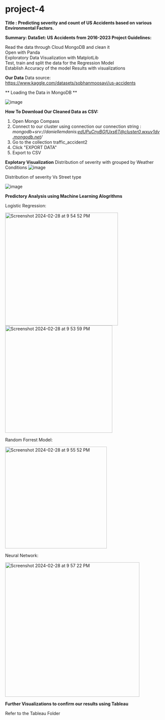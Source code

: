 # project-4

**Title : Predicting severity and count of US Accidents based on various Environmental Factors.**

**Summary: DataSet: US Accidents from 2016-2023 Project Guidelines:**

Read the data through Cloud MongoDB and clean it <br>
Open with Panda <br>
Exploratory Data Visualization with MatplotLib <br>
Test, train and split the data for the Regression Model <br>
Establish Accuracy of the model Results with visualizations

**Our Data**
Data source: https://www.kaggle.com/datasets/sobhanmoosavi/us-accidents

** Loading the Data in MongoDB **

![image](https://github.com/ManjushaSethi/project-4/assets/143744238/6f501d1b-1bcf-465e-8b30-f92169ab1d83)



**How To Download Our Cleaned Data as CSV:**

1. Open Mongo Compass
2. Connect to our cluster using connection our connection string : *mongodb+srv://daniellemdanis:edUPuCnyBGfUxs6T@cluster0.wxuv1dv.mongodb.net/*
3. Go to the collection traffic_accident2
4. Click "EXPORT DATA"
5. Export to CSV

**Explotary Visualization**
 Distribution of severity with grouped by Weather Conditions
 ![image](https://github.com/ManjushaSethi/project-4/assets/143744238/efd73d71-037a-4f66-bf1d-0ee3a7c07e1b)

 Distribution of severity Vs Street type

 ![image](https://github.com/ManjushaSethi/project-4/assets/143744238/59e0036e-178b-4acb-a446-f1aaebc7a10d)

 **Predictory Analysis using Machine Learning Alogrithms**

 Logistic Regression: 
 
 <img width="366" alt="Screenshot 2024-02-28 at 9 54 52 PM" src="https://github.com/ManjushaSethi/project-4/assets/143744238/68061ebb-444f-44c9-9f57-4ccf46aeb1bf">



 <img width="348" alt="Screenshot 2024-02-28 at 9 53 59 PM" src="https://github.com/ManjushaSethi/project-4/assets/143744238/f192e3ba-6502-4369-bfde-32b4c350a21a">

 Random Forrest Model:<br>
 
 <img width="330" alt="Screenshot 2024-02-28 at 9 55 52 PM" src="https://github.com/ManjushaSethi/project-4/assets/143744238/2d6118f2-d390-473c-905d-86df5fa85c47">


 Neural Network:<br>
 
 <img width="436" alt="Screenshot 2024-02-28 at 9 57 22 PM" src="https://github.com/ManjushaSethi/project-4/assets/143744238/71b8299f-cae8-4999-bda6-69264648b39e">


 **Further Visualizations to confirm our results using Tableau**

 Refer to the Tableau Folder

 

